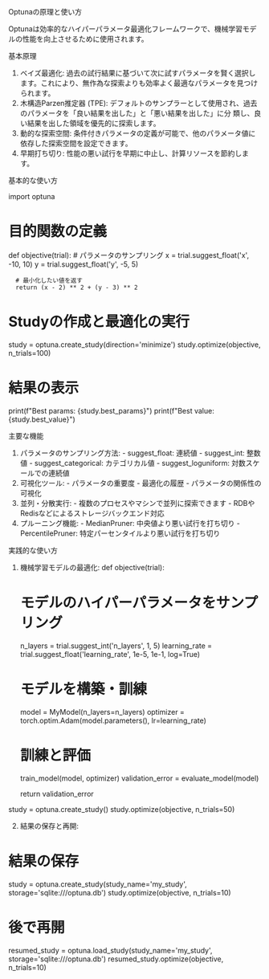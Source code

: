Optunaの原理と使い方

  Optunaは効率的なハイパーパラメータ最適化フレームワークで、機械学習モデルの性能を向上させるために使用されます。

  基本原理

  1. ベイズ最適化:
  過去の試行結果に基づいて次に試すパラメータを賢く選択します。これにより、無作為な探索よりも効率よく最適なパラメータを見つけられます。
  2. 木構造Parzen推定器 (TPE): デフォルトのサンプラーとして使用され、過去のパラメータを「良い結果を出した」と「悪い結果を出した」に分
  類し、良い結果を出した領域を優先的に探索します。
  3. 動的な探索空間: 条件付きパラメータの定義が可能で、他のパラメータ値に依存した探索空間を設定できます。
  4. 早期打ち切り: 性能の悪い試行を早期に中止し、計算リソースを節約します。

  基本的な使い方

  import optuna

  # 目的関数の定義
  def objective(trial):
      # パラメータのサンプリング
      x = trial.suggest_float('x', -10, 10)
      y = trial.suggest_float('y', -5, 5)

      # 最小化したい値を返す
      return (x - 2) ** 2 + (y - 3) ** 2

  # Studyの作成と最適化の実行
  study = optuna.create_study(direction='minimize')
  study.optimize(objective, n_trials=100)

  # 結果の表示
  print(f"Best params: {study.best_params}")
  print(f"Best value: {study.best_value}")

  主要な機能

  1. パラメータのサンプリング方法:
    - suggest_float: 連続値
    - suggest_int: 整数値
    - suggest_categorical: カテゴリカル値
    - suggest_loguniform: 対数スケールでの連続値
  2. 可視化ツール:
    - パラメータの重要度
    - 最適化の履歴
    - パラメータの関係性の可視化
  3. 並列・分散実行:
    - 複数のプロセスやマシンで並列に探索できます
    - RDBやRedisなどによるストレージバックエンド対応
  4. プルーニング機能:
    - MedianPruner: 中央値より悪い試行を打ち切り
    - PercentilePruner: 特定パーセンタイルより悪い試行を打ち切り

  実践的な使い方

  1. 機械学習モデルの最適化:
  def objective(trial):
      # モデルのハイパーパラメータをサンプリング
      n_layers = trial.suggest_int('n_layers', 1, 5)
      learning_rate = trial.suggest_float('learning_rate', 1e-5, 1e-1, log=True)

      # モデルを構築・訓練
      model = MyModel(n_layers=n_layers)
      optimizer = torch.optim.Adam(model.parameters(), lr=learning_rate)

      # 訓練と評価
      train_model(model, optimizer)
      validation_error = evaluate_model(model)

      return validation_error

  study = optuna.create_study()
  study.optimize(objective, n_trials=50)

  2. 結果の保存と再開:
  # 結果の保存
  study = optuna.create_study(study_name='my_study', storage='sqlite:///optuna.db')
  study.optimize(objective, n_trials=10)

  # 後で再開
  resumed_study = optuna.load_study(study_name='my_study', storage='sqlite:///optuna.db')
  resumed_study.optimize(objective, n_trials=10)